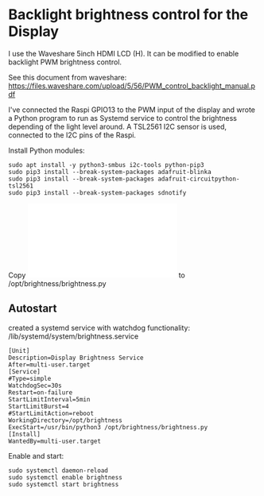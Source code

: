 # Backlight brightness control for the Display

I use the Waveshare 5inch HDMI LCD (H). It can be modified to enable backlight PWM brightness control.

See this document from waveshare:
https://files.waveshare.com/upload/5/56/PWM_control_backlight_manual.pdf

I've connected the Raspi GPIO13 to the PWM input of the display and wrote a Python program to run as Systemd service to control the brightness depending of the light level around. A TSL2561 I2C sensor is used, connected to the I2C pins of the Raspi.

Install Python modules:
```
sudo apt install -y python3-smbus i2c-tools python-pip3
sudo pip3 install --break-system-packages adafruit-blinka
sudo pip3 install --break-system-packages adafruit-circuitpython-tsl2561
sudo pip3 install --break-system-packages sdnotify
```

Copy ![brightness.py](brightness.py) to /opt/brightness/brightness.py


## Autostart
created a systemd service with watchdog functionality:
/lib/systemd/system/brightness.service
```
[Unit]
Description=Display Brightness Service
After=multi-user.target
[Service]
#Type=simple
WatchdogSec=30s
Restart=on-failure
StartLimitInterval=5min
StartLimitBurst=4
#StartLimitAction=reboot
WorkingDirectory=/opt/brightness
ExecStart=/usr/bin/python3 /opt/brightness/brightness.py
[Install]
WantedBy=multi-user.target

```

Enable and start:
```
sudo systemctl daemon-reload
sudo systemctl enable brightness
sudo systemctl start brightness
```
